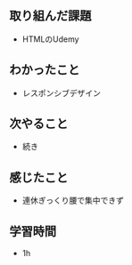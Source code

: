 ## 取り組んだ課題
- HTMLのUdemy

## わかったこと
- レスポンシブデザイン

## 次やること
- 続き

## 感じたこと
- 連休ぎっくり腰で集中できず

## 学習時間
- 1h
